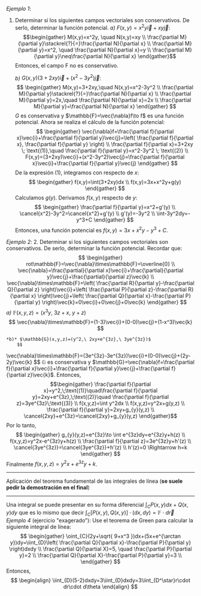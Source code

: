 *Ejemplo 1*:
1. Determinar si los siguientes campos vectoriales son conservativos. De serlo, determinar la función potencial.
	*a)* $F(x,y)=x^2y\vec{i}+xy\vec{j}$:
		$$\begin{gather}
M(x,y)=x^2y, \quad N(x,y)=xy \\
\frac{\partial M}{\partial y}\stackrel{?}{=}\frac{\partial N}{\partial x} \\
\frac{\partial M}{\partial y}=x^2, \quad \frac{\partial N}{\partial x}=y \\
\frac{\partial M}{\partial y}\neq\frac{\partial N}{\partial x}
\end{gather}$$
		Entonces, el campo F no es conservativo.
	
	*b)* $G(x,y)(3+2xy)\vec{i}+(x^2-3y^2)\vec{j}$:
		$$
		\begin{gather}
M(x,y)=3+2xy,\quad N(x,y)=x^2-3y^2 \\
\frac{\partial M}{\partial y}\stackrel{?}{=}\frac{\partial N}{\partial x} \\
\frac{\partial M}{\partial y}=2x,\quad \frac{\partial N}{\partial x}=2x \\
\frac{\partial M}{\partial y}=\frac{\partial N}{\partial x}
\end{gather}
		$$
		$G$ es conservativa y $\mathbb{F}=\vec{\nabla}f\to f$ es una función potencial.
		Ahora se realiza el cálculo de la función potencial:
		$$
		\begin{gather}
\vec{\nabla}f=\frac{\partial f}{\partial x}\vec{i}+\frac{\partial f}{\partial y}\vec{j}=\left( \frac{\partial f}{\partial x}, \frac{\partial f}{\partial y} \right) \\
\frac{\partial f}{\partial x}=3+2xy \; \text{(1)},\quad \frac{\partial f}{\partial y}=x^2-3y^2 \; \text{(2)} \\
F(x,y)=(3+2xy)\vec{i}+(x^2-3y^2)\vec{j}=\frac{\partial f}{\partial x}\vec{i}+\frac{\partial f}{\partial y}\vec{j}
\end{gather}
		$$
		De la expresión $\text{(1)}$, integramos con respecto de $x$:
		$$
		\begin{gather}
f(x,y)=\int(3+2xy)dx \\
f(x,y)=3x+x^2y+g(y)
\end{gather}
		$$
		Calculamos $g(y)$. Derivamos $f(x,y)$ respecto de $y$:
		$$
		\begin{gather}
\frac{\partial f}{\partial y}=x^2+g'(y) \\
\cancel{x^2}-3y^2=\cancel{x^2}+g'(y) \\
g'(y)=-3y^2 \\
\int-3y^2dy=-y^3+C
\end{gather}
		$$
		Entonces, una función potencial es $f(x,y)=3x+x^2y-y^3+C$.


*Ejemplo 2*:
2. Determinar si los siguientes campos vectoriales son conservativos. De serlo, determinar la función potencial.
	Recordar que:
	$$
	\begin{gather}
rot\mathbb{F}=\vec{\nabla}\times\mathbb{F}=\overline{0} \\
\vec{\nabla}=\frac{\partial}{\partial x}\vec{i}+\frac{\partial}{\partial y}\vec{j}+\frac{\partial}{\partial z}\vec{k} \\
\vec{\nabla}\times\mathbb{F}=\left( \frac{\partial R}{\partial y}-\frac{\partial Q}{\partial z} \right)\vec{i}+\left( \frac{\partial P}{\partial z}-\frac{\partial R}{\partial x} \right)\vec{j}+\left( \frac{\partial Q}{\partial x}-\frac{\partial P}{\partial y} \right)\vec{k}=0\vec{i}+0\vec{j}+0\vec{k}
\end{gather}
	$$
	*a)* $\mathbb{F}(x,y,z)=(x^3y,\ 3z+x,\ y+z)$
		$$
		\vec{\nabla}\times\mathbb{F}=(1-3)\vec{i}+(0-0)\vec{j}+(1-x^3)\vec{k}
		$$

	*b)* $\mathbb{G}(x,y,z)=(y^2,\ 2xy+e^{3z},\ 3ye^{3z})$
		$$
\vec{\nabla}\times\mathbb{F}=(3e^{3z}-3e^{3z})\vec{i}+(0-0)\vec{j}+(2y-2y)\vec{k}
		$$
		$\mathbb{G}$ es conservativa y $\mathbb{G}=\vec{\nabla}f=\frac{\partial f}{\partial x}\vec{i}+\frac{\partial f}{\partial y}\vec{j}+\frac{\partial f}{\partial z}\vec{k}$.
		Entonces,
		$$\begin{gather}
\frac{\partial f}{\partial x}=y^2,\;\text{(1)}\quad\frac{\partial f}{\partial y}=2xy+e^{3z},\;\text{(2)}\quad \frac{\partial f}{\partial z}=3ye^{3z}\;\text{(3)} \\
f(x,y,z)=\int y^2dx \\
f(x,y,z)=y^2x+g(y,z) \\
\frac{\partial f}{\partial y}=2xy+g_{y}(y,z) \\
\cancel{2xy}+e^{3z}=\cancel{2xy}+g_{y}(y,z)
\end{gather}$$
		Por lo tanto,
		$$
		\begin{gather}
g_{y}(y,z)=e^{3z}\to \int e^{3z}dy=e^{3z}y+h(z) \\
f(x,y,z)=y^2x-e^{3z}y+h(z) \\
\frac{\partial f}{\partial z}=3e^{3z}y+h'(z) \\
\cancel{3ye^{3z}}=\cancel{3ye^{3z}}+h'(z) \\
h'(z)=0 \Rightarrow h=k
\end{gather}
		$$
		Finalmente $f(x,y,z)=y^2x+e^{3z}y+k$.

---

Aplicación del teorema fundamental de las integrales de línea (**se suele pedir la demostración en el final**)

---
Una integral se puede presentar en su forma diferencial $\int_{C}P(x,y)dx+Q(x,y)dy$ que es lo mismo que decir $\int_{C}[P(x,y),Q(x,y)]\cdot(dx,dy)=\mathbb{F}\cdot d\vec{r}$
*Ejemplo 4* (ejercicio "exagerado"):
Use el teorema de Green para calcular la siguiente integral de línea:
$$
\begin{gather}
\oint_{C}(2y+\sqrt{ 9+x^3 })dx+(5x+e^{\arctan y})dy=\iint_{D}\left( \frac{\partial Q}{\partial x}-\frac{\partial P}{\partial y} \right)dxdy \\
\frac{\partial Q}{\partial X}=5, \quad \frac{\partial P}{\partial y}=2 \\
\frac{\partial Q}{\partial X}-\frac{\partial P}{\partial y}=3 \\
\end{gather}
$$
Entonces,
$$
\begin{align}
\iint_{D}(5-2)dxdy=3\iint_{D}dxdy=3\iint_{D^\star}r\cdot dr\cdot d\theta
\end{align}
$$